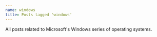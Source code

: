 ```yaml
---
name: windows
title: Posts tagged 'windows'
---
```

All posts related to Microsoft's Windows series of operating systems.
